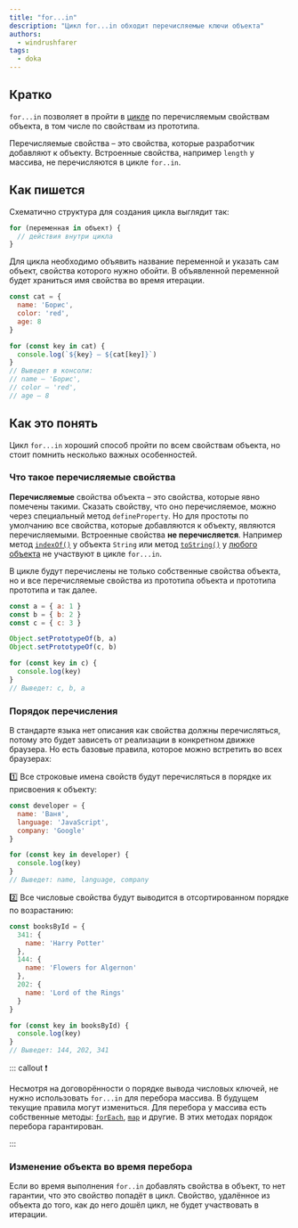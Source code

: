 ```yaml
---
title: "for...in"
description: "Цикл for...in обходит перечисляемые ключи объекта"
authors:
  - windrushfarer
tags:
  - doka
---
```


## Кратко

`for...in` позволяет в пройти в [цикле](/js/loop) по перечисляемым свойствам объекта, в том числе по свойствам из прототипа.

Перечисляемые свойства – это свойства, которые разработчик добавляют к объекту. Встроенные свойства, например `length` у массива, не перечисляются в цикле `for..in`.

## Как пишется

Схематично структура для создания цикла выглядит так:

```js
for (переменная in объект) {
  // действия внутри цикла
}
```

Для цикла необходимо объявить название переменной и указать сам объект, свойства которого нужно обойти. В объявленной переменной будет храниться имя свойства во время итерации.

```js
const cat = {
  name: 'Борис',
  color: 'red',
  age: 8
}

for (const key in cat) {
  console.log(`${key} – ${cat[key]}`)
}
// Выведет в консоли:
// name – 'Борис',
// color – 'red',
// age – 8
```

## Как это понять

Цикл `for...in` хороший способ пройти по всем свойствам объекта, но стоит помнить несколько важных особенностей.

### Что такое перечисляемые свойства

**Перечисляемые** свойства объекта – это свойства, которые явно помечены такими. Сказать свойству, что оно перечисляемое, можно через специальный метод `defineProperty`. Но для простоты по умолчанию все свойства, которые добавляются к объекту, являются перечисляемыми. Встроенные свойства **не перечисляется**. Например метод [`indexOf()`](/js/index-of) у объекта `String` или метод [`toString()`](/js/object-tostring) у [любого объекта](/js/objects-objects-everywhere) не участвуют в цикле `for...in`.

В цикле будут перечислены не только собственные свойства объекта, но и все перечисляемые свойства из прототипа объекта и прототипа прототипа и так далее.

```js
const a = { a: 1 }
const b = { b: 2 }
const c = { c: 3 }

Object.setPrototypeOf(b, a)
Object.setPrototypeOf(c, b)

for (const key in c) {
  console.log(key)
}
// Выведет: c, b, a
```

### Порядок перечисления

В стандарте языка нет описания как свойства должны перечисляться, потому это будет зависеть от реализации в конкретном движке браузера. Но есть базовые правила, которое можно встретить во всех браузерах:

1️⃣ Все строковые имена свойств будут перечисляться в порядке их присвоения к объекту:

```js
const developer = {
  name: 'Ваня',
  language: 'JavaScript',
  company: 'Google'
}

for (const key in developer) {
  console.log(key)
}
// Выведет: name, language, company
```

2️⃣ Все числовые свойства будут выводится в отсортированном порядке по возрастанию:

```js
const booksById = {
  341: {
    name: 'Harry Potter'
  },
  144: {
    name: 'Flowers for Algernon'
  },
  202: {
    name: 'Lord of the Rings'
  }
}

for (const key in booksById) {
  console.log(key)
}
// Выведет: 144, 202, 341
```

::: callout ❗️

Несмотря на договорённости о порядке вывода числовых ключей, не нужно использовать `for...in` для перебора массива. В будущем текущие правила могут измениться. Для перебора у массива есть собственные методы: [`forEach`](/js/array-foreach), [`map`](/js/array-map) и другие. В этих методах порядок перебора гарантирован.

:::

### Изменение объекта во время перебора

Если во время выполнения `for..in` добавлять свойства в объект, то нет гарантии, что это свойство попадёт в цикл. Свойство, удалённое из объекта до того, как до него дошёл цикл, не будет участвовать в итерации.

